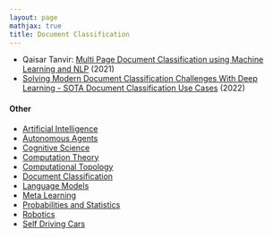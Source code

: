 ```yaml
---
layout: page
mathjax: true
title: Document Classification
---
```


* Qaisar Tanvir: [Multi Page Document Classification using Machine Learning and NLP](https://towardsdatascience.com/multi-page-document-classification-using-machine-learning-and-nlp-ba6151405c03) (2021)
* [Solving Modern Document Classification Challenges With Deep Learning - SOTA Document Classification Use Cases](https://www.width.ai/post/document-classification) (2022)

#### Other
* [Artificial Intelligence](/artificial_intelligence)
* [Autonomous Agents](/autonomous_agents)
* [Cognitive Science](/cognitive_science)
* [Computation Theory](/computation_theory)
* [Computational Topology](/computational_topology)
* [Document Classification](/document_classification)
* [Language Models](/language_models)
* [Meta Learning](/meta_learning)
* [Probabilities and Statistics](/probabilities_and_statistics)
* [Robotics](/robotics)
* [Self Driving Cars](/self_driving_cars)
